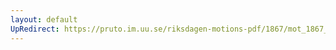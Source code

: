 ```yaml
---
layout: default
UpRedirect: https://pruto.im.uu.se/riksdagen-motions-pdf/1867/mot_1867__fk__7/mot_1867__fk__7-001.pdf
---
```

